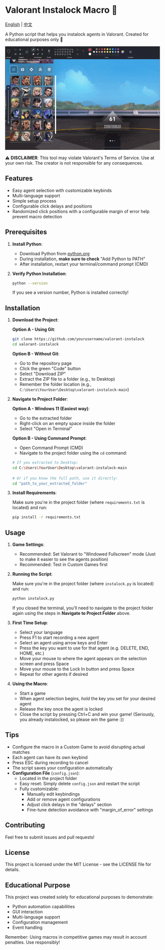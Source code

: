 # Valorant Instalock Macro 🎯

[English](README.md) | [中文](README_CN.md)

A Python script that helps you instalock agents in Valorant. Created for educational purposes only 👀

![Example](example.gif)

⚠️ **DISCLAIMER**: This tool may violate Valorant's Terms of Service. Use at your own risk. The creator is not responsible for any consequences.

## Features

- Easy agent selection with customizable keybinds
- Multi-language support
- Simple setup process
- Configurable click delays and positions
- Randomized click positions with a configurable margin of error help prevent macro detection

## Prerequisites

1. **Install Python**:

   - Download Python from [python.org](https://python.org/downloads/)
   - During installation, **make sure to check** "Add Python to PATH"
   - After installation, restart your terminal/command prompt (CMD)

2. **Verify Python Installation**:
   ```bash
   python --version
   ```
   If you see a version number, Python is installed correctly!

## Installation

1. **Download the Project**:

   **Option A - Using Git**:

   ```bash
   git clone https://github.com/yourusername/valorant-instalock
   cd valorant-instalock
   ```

   **Option B - Without Git**:

   - Go to the repository page
   - Click the green "Code" button
   - Select "Download ZIP"
   - Extract the ZIP file to a folder (e.g., to Desktop)
   - Remember the folder location (e.g., `C:\Users\YourUser\Desktop\valorant-instalock-main`)

2. **Navigate to Project Folder**:

   **Option A - Windows 11 (Easiest way)**:

   - Go to the extracted folder
   - Right-click on an empty space inside the folder
   - Select "Open in Terminal"

   **Option B - Using Command Prompt**:

   - Open Command Prompt (CMD)
   - Navigate to the project folder using the `cd` command:

   ```bash
   # If you extracted to Desktop:
   cd C:\Users\YourUser\Desktop\valorant-instalock-main

   # Or if you know the full path, use it directly:
   cd "path_to_your_extracted_folder"
   ```

3. **Install Requirements**:

   Make sure you're in the project folder (where `requirements.txt` is located) and run:

   ```bash
   pip install -r requirements.txt
   ```

## Usage

1. **Game Settings**:

   - Recommended: Set Valorant to "Windowed Fullscreen" mode (Just to make it easier to see the agents position)
   - Recommended: Test in Custom Games first

2. **Running the Script**:

   Make sure you're in the project folder (where `instalock.py` is located) and run:

   ```bash
   python instalock.py
   ```

   If you closed the terminal, you'll need to navigate to the project folder again using the steps in **Navigate to Project Folder** above.

3. **First Time Setup**:

   - Select your language
   - Press F1 to start recording a new agent
   - Select an agent using arrow keys and Enter
   - Press the key you want to use for that agent (e.g. DELETE, END, HOME, etc.)
   - Move your mouse to where the agent appears on the selection screen and press Space
   - Move your mouse to the Lock In button and press Space
   - Repeat for other agents if desired

4. **Using the Macro**:
   - Start a game
   - When agent selection begins, _hold_ the key you set for your desired agent
   - Release the key once the agent is locked
   - Close the script by pressing Ctrl+C and win your game! (Seriously, you already instalocked, so please win the game :))

## Tips

- Configure the macro in a Custom Game to avoid disrupting actual matches
- Each agent can have its own keybind
- Press ESC during recording to cancel
- The script saves your configuration automatically
- **Configuration File** (`config.json`):
  - Located in the project folder
  - Easy reset: Simply delete `config.json` and restart the script
  - Fully customizable:
    - Manually edit keybindings
    - Add or remove agent configurations
    - Adjust click delays in the "delays" section
    - Fine-tune detection avoidance with "margin_of_error" settings

## Contributing

Feel free to submit issues and pull requests!

## License

This project is licensed under the MIT License - see the LICENSE file for details.

## Educational Purpose

This project was created solely for educational purposes to demonstrate:

- Python automation capabilities
- GUI interaction
- Multi-language support
- Configuration management
- Event handling

Remember: Using macros in competitive games may result in account penalties. Use responsibly!

